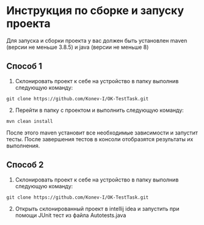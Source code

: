 # Инструкция по сборке и запуску проекта
Для запуска и сборки проекта у вас должен быть установлен maven (версии не меньше 3.8.5) и java (версии не меньше 8)

## Способ 1
1. Склонировать проект к себе на устройство в папку выполнив следующую команду:
```
git clone https://github.com/Konev-I/OK-TestTask.git
```

2. Перейти в папку с проектом и выполнить следующую команду:
```
mvn clean install
```

После этого maven установит все необходимые зависимости и запустит тесты.
После завершения тестов в консоли отобразятся результаты их выполнения.


## Способ 2
1. Склонировать проект к себе на устройство в папку выполнив следующую команду:
```
git clone https://github.com/Konev-I/OK-TestTask.git
```

2. Открыть склонированный проект в intellij idea и запустить при помощи JUnit тест из файла Autotests.java
